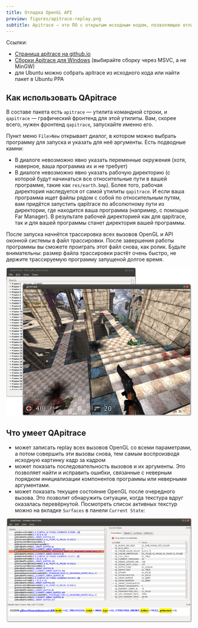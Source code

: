 ```yaml
---
title: Отладка OpenGL API
preview: figures/apitrace-replay.png
subtitle: Apitrace — это ПО с открытым исходным кодом, позволяющее отладить программу, использующую OpenGL или DirectX. Утилита незаменима в поиске причин багов с текстурами и шейдерами.
---
```


Ссылки:

- [Страница apitrace на github.io](http://apitrace.github.io/#about)
- [Сборки Apitrace для Windows](https://people.freedesktop.org/~jrfonseca/apitrace/) (выбирайте сборку через MSVC, а не MinGW)
- для Ubuntu можно собрать apitrace из исходного кода или найти пакет в Ubuntu PPA

## Как использовать QApitrace

В составе пакета есть `apitrace` &mdash; утилита командной строки, и `qapitrace` &mdash; графический фронтенд для этой утилиты. Вам, скорее всего, нужен фронтенд `qapitrace`, запускайте именно его.

Пункт меню `File>New` открывает диалог, в котором можно выбрать программу для запуска и указать для неё аргументы. Есть подводные камни:

- В диалоге невозможно явно указать переменные окружения (хотя, наверное, ваша программа их и не требует)
- В диалоге невозможно явно указать рабочую директорию (с которой будут начинаться все относительные пути в вашей программе, такие как `res/earth.bmp`). Более того, рабочая директория наследуется от самой утилиты `qapitrace`. И если ваша программа ищет файлы рядом с собой по относительным путям, вам придётся запустить qapitrace по абсолютному пути из директории, где находится ваша программа (например, с помощью Far Manager). В результате рабочей директорией как для qapitrace, так и для вашей программы станет директория вашей программы.

После запуска начнётся трассировка всех вызовов OpenGL и API оконной системы в файл трассировки. После завершения работы программы вы сможете проиграть этот файл снова, как ролик. Будьте внимательны: размер файла трассировки растёт очень быстро, не держите трассируемую программу запущеной долгое время.

![Скриншот](figures/apitrace-replay.png)

## Что умеет QApitrace

- может записать replay всех вызовов OpenGL со всеми параметрами, а потом совершить эти вызовы снова, тем самым воспроизводя исходную картинку кадр за кадром
- может показать последовательность вызовов и их аргументы. Это позволяет найти и исправить ошибки, связанные с неверным порядком инициализации компонентов программы или неверными аргументами.
- может показать текущее состояние OpenGL после очередного вызова. Это позволит обнаружить ситуации, когда текстура вдруг оказалась перевёрнутой. Посмотреть список активных текстур можно на вкладке `Surfaces` в панели `Current State`:

![Скриншот](figures/apitrace-inspect.png)
